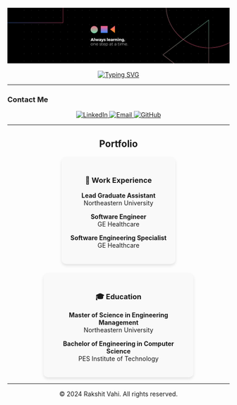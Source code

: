 <p align="center">
  <img src="assets/Banner.png" alt="Hero Image" style="max-width:100%; height:auto;">
</p>

<div align="center">
  <a href="https://readme-typing-svg.demolab.com?font=Fira+Code&duration=2500&pause=500&color=000000&center=true&width=435&lines=I+am+a+Software+Engineer;I+am+a+Product+Enthusiast;I+am+a+Scrum+Master" target="_blank">
    <img src="https://readme-typing-svg.demolab.com?font=Fira+Code&duration=2500&pause=500&color=000000&center=true&width=435&lines=I+am+a+Software+Engineer;I+am+a+Product+Enthusiast;I+am+a+Scrum+Master" alt="Typing SVG">
  </a>
</div>

---

### Contact Me

<div align="center">
  <a href="https://linkedin.com/in/rakshit-vahi" target="_blank">
    <img src="https://img.shields.io/badge/LinkedIn-Connect-blue?style=for-the-badge&logo=linkedin" alt="LinkedIn">
  </a>
  <a href="mailto:vahi.r@northeastern.edu" target="_blank">
    <img src="https://img.shields.io/badge/Email-Say%20Hi!-blue?style=for-the-badge&logo=gmail" alt="Email">
  </a>
  <a href="https://github.com/RakshitVahi" target="_blank">
    <img src="https://img.shields.io/badge/GitHub-Visit%20My%20Repos-black?style=for-the-badge&logo=github" alt="GitHub">
  </a>
</div>

---

<div align="center">
  <h2>Portfolio</h2>
</div>

<div align="center" style="display: flex; justify-content: center; gap: 20px; flex-wrap: wrap;">

  <!-- Work Experience Card -->
  <div style="background: #f9f9f9; padding: 20px; border-radius: 10px; box-shadow: 0 4px 6px rgba(0, 0, 0, 0.1); max-width: 300px; text-align: center;">
    <h3>🏢 Work Experience</h3>
    <p><strong>Lead Graduate Assistant</strong><br>Northeastern University</p>
    <p><strong>Software Engineer</strong><br>GE Healthcare</p>
    <p><strong>Software Engineering Specialist</strong><br>GE Healthcare</p>
  </div>

  <!-- Education Card -->
  <div style="background: #f9f9f9; padding: 20px; border-radius: 10px; box-shadow: 0 4px 6px rgba(0, 0, 0, 0.1); max-width: 300px; text-align: center;">
    <h3>🎓 Education</h3>
    <p><strong>Master of Science in Engineering Management</strong><br>Northeastern University</p>
    <p><strong>Bachelor of Engineering in Computer Science</strong><br>PES Institute of Technology</p>
  </div>

</div>

---

<div align="center">
  <p>© 2024 Rakshit Vahi. All rights reserved.</p>
</div>
